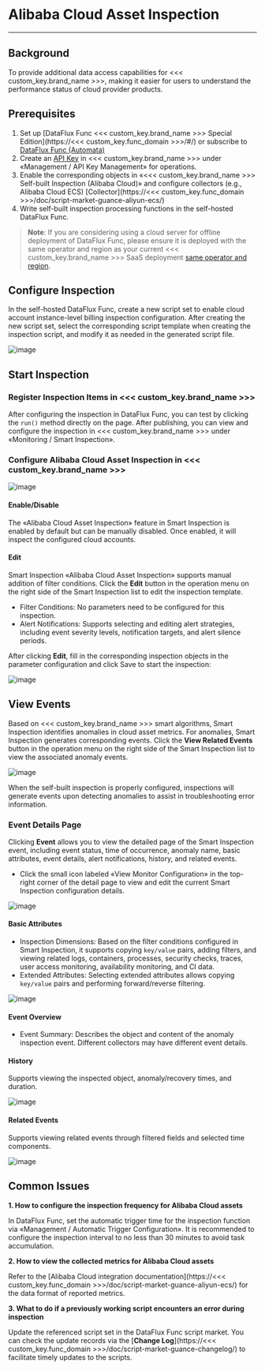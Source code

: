 # Alibaba Cloud Asset Inspection
---

## Background

To provide additional data access capabilities for <<< custom_key.brand_name >>>, making it easier for users to understand the performance status of cloud provider products.

## Prerequisites

1. Set up [DataFlux Func <<< custom_key.brand_name >>> Special Edition](https://<<< custom_key.func_domain >>>/#/) or subscribe to [DataFlux Func (Automata)](../../dataflux-func/index.md)
3. Create an [API Key](../../management/api-key/open-api.md) in <<< custom_key.brand_name >>> under «Management / API Key Management» for operations.
5. Enable the corresponding objects in «<<< custom_key.brand_name >>> Self-built Inspection (Alibaba Cloud)» and configure collectors (e.g., Alibaba Cloud ECS) [Collector](https://<<< custom_key.func_domain >>>/doc/script-market-guance-aliyun-ecs/)
7. Write self-built inspection processing functions in the self-hosted DataFlux Func.

> **Note**: If you are considering using a cloud server for offline deployment of DataFlux Func, please ensure it is deployed with the same operator and region as your current <<< custom_key.brand_name >>> SaaS deployment [same operator and region](../../../getting-started/necessary-for-beginners/select-site/).

## Configure Inspection

In the self-hosted DataFlux Func, create a new script set to enable cloud account instance-level billing inspection configuration. After creating the new script set, select the corresponding script template when creating the inspection script, and modify it as needed in the generated script file.

![image](../img/cloudasset11.png)

## Start Inspection

### Register Inspection Items in <<< custom_key.brand_name >>>

After configuring the inspection in DataFlux Func, you can test by clicking the `run()` method directly on the page. After publishing, you can view and configure the inspection in <<< custom_key.brand_name >>> under «Monitoring / Smart Inspection».

### Configure Alibaba Cloud Asset Inspection in <<< custom_key.brand_name >>>

![image](../img/cloudasset01.png)

#### Enable/Disable

The «Alibaba Cloud Asset Inspection» feature in Smart Inspection is enabled by default but can be manually disabled. Once enabled, it will inspect the configured cloud accounts.

#### Edit

Smart Inspection «Alibaba Cloud Asset Inspection» supports manual addition of filter conditions. Click the **Edit** button in the operation menu on the right side of the Smart Inspection list to edit the inspection template.

* Filter Conditions: No parameters need to be configured for this inspection.
* Alert Notifications: Supports selecting and editing alert strategies, including event severity levels, notification targets, and alert silence periods.

After clicking **Edit**, fill in the corresponding inspection objects in the parameter configuration and click Save to start the inspection:

![image](../img/cloudasset02.png)

## View Events

Based on <<< custom_key.brand_name >>> smart algorithms, Smart Inspection identifies anomalies in cloud asset metrics. For anomalies, Smart Inspection generates corresponding events. Click the **View Related Events** button in the operation menu on the right side of the Smart Inspection list to view the associated anomaly events.

![image](../img/cloudasset03.png)

When the self-built inspection is properly configured, inspections will generate events upon detecting anomalies to assist in troubleshooting error information.

### Event Details Page
Clicking **Event** allows you to view the detailed page of the Smart Inspection event, including event status, time of occurrence, anomaly name, basic attributes, event details, alert notifications, history, and related events.

* Click the small icon labeled «View Monitor Configuration» in the top-right corner of the detail page to view and edit the current Smart Inspection configuration details.

![image](../img/cloudasset04.png)

#### Basic Attributes

* Inspection Dimensions: Based on the filter conditions configured in Smart Inspection, it supports copying `key/value` pairs, adding filters, and viewing related logs, containers, processes, security checks, traces, user access monitoring, availability monitoring, and CI data.
* Extended Attributes: Selecting extended attributes allows copying `key/value` pairs and performing forward/reverse filtering.

![image](../img/cloudasset05.png)

#### Event Overview

- Event Summary: Describes the object and content of the anomaly inspection event. Different collectors may have different event details.

#### History
Supports viewing the inspected object, anomaly/recovery times, and duration.

![image](../img/cloudasset06.png)

#### Related Events
Supports viewing related events through filtered fields and selected time components.

![image](../img/cloudasset07.png)


## Common Issues
**1. How to configure the inspection frequency for Alibaba Cloud assets**

In DataFlux Func, set the automatic trigger time for the inspection function via «Management / Automatic Trigger Configuration». It is recommended to configure the inspection interval to no less than 30 minutes to avoid task accumulation.

**2. How to view the collected metrics for Alibaba Cloud assets**

Refer to the [Alibaba Cloud integration documentation](https://<<< custom_key.func_domain >>>/doc/script-market-guance-aliyun-ecs/) for the data format of reported metrics.

**3. What to do if a previously working script encounters an error during inspection**

Update the referenced script set in the DataFlux Func script market. You can check the update records via the [**Change Log**](https://<<< custom_key.func_domain >>>/doc/script-market-guance-changelog/) to facilitate timely updates to the scripts.